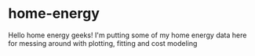 # home-energy
Hello home energy geeks!
I'm putting some of my home energy data here for messing around with plotting, fitting and cost modeling
